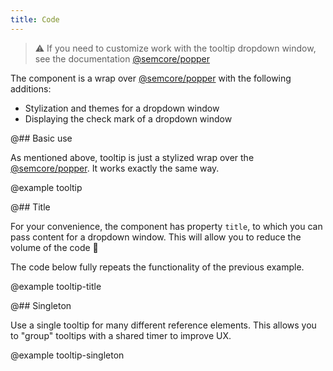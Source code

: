 ```yaml
---
title: Code
---
```


> ⚠️ If you need to customize work with the tooltip dropdown window, see the documentation [@semcore/popper](/utils/popper/)

The component is a wrap over [@semcore/popper](/utils/popper) with the following additions:

- Stylization and themes for a dropdown window
- Displaying the check mark of a dropdown window

@## Basic use

As mentioned above, tooltip is just a stylized wrap over the [@semcore/popper](/utils/popper). It works exactly the same way.

@example tooltip

@## Title

For your convenience, the component has property `title`, to which you can pass content for a dropdown window. This will allow you to reduce the volume of the code 🧐

The code below fully repeats the functionality of the previous example.

@example tooltip-title

@## Singleton

Use a single tooltip for many different reference elements. This allows you to "group" tooltips with a shared timer
to improve UX.

@example tooltip-singleton
